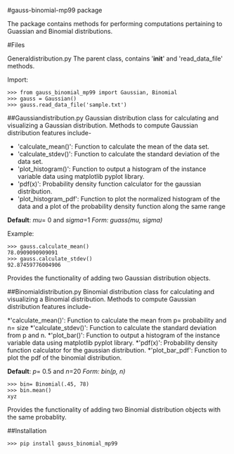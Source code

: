 #gauss-binomial-mp99 package

The package contains methods for performing computations pertaining to Guassian and Binomial distributions.

#Files

Generaldistribution.py
The parent class, contains '__init__' and 'read_data_file' methods.

Import:
```
>>> from gauss_binomial_mp99 import Gaussian, Binomial
>>> gauss = Gaussian()
>>> gauss.read_data_file('sample.txt') 
```

##Gaussiandistribution.py
Gaussian distribution class for calculating and visualizing a Gaussian distribution. Methods to compute Gaussian distribution features include- 

* 'calculate_mean()': Function to calculate the mean of the data set.
* 'calculate_stdev()': Function to calculate the standard deviation of the data set.
* 'plot_histogram()': Function to output a histogram of the instance variable data using matplotlib pyplot library.
* 'pdf(x)': Probability density function calculator for the gaussian distribution.
* 'plot_histogram_pdf': Function to plot the normalized histogram of the data and a plot of the probability density function along the same range

**Default**: *mu*= 0 and *sigma*=1
*Form: guass(mu, sigma)*

Example:
```
>>> gauss.calculate_mean()
78.0909090909091
>>> gauss.calculate_stdev()
92.87459776004906
```


Provides the functionality of adding two Gaussian distribution objects.


##Binomialdistribution.py
Binomial distribution class for calculating and visualizing a Binomial distribution. Methods to compute Gaussian distribution features include-

*'calculate_mean()': Function to calculate the mean from p= probability and n= size
*'calculate_stdev()': Function to calculate the standard deviation from p and n.
*'plot_bar()': Function to output a histogram of the instance variable data using matplotlib pyplot library.
*'pdf(x)': Probability density function calculator for the gaussian distribution. 
*'plot_bar_pdf': Function to plot the pdf of the binomial distribution.

**Default**: *p*= 0.5 and *n*=20
*Form: bin(p, n)*

```
>>> bin= Binomial(.45, 78)
>>> bin.mean()
xyz
```

Provides the functionality of adding two Binomial distribution objects with the same probablity.


##Installation

```
>>> pip install gauss_binomial_mp99
```